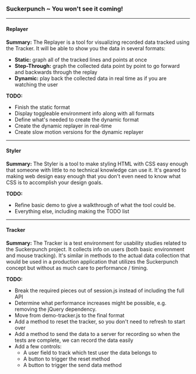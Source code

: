 ### Suckerpunch ~ You won't see it coming!

---------------------------------------

#### Replayer

**Summary:** The Replayer is a tool for visualizing recorded data tracked using the Tracker. It will be able to show you the data in several formats:
- **Static:** graph all of the tracked lines and points at once
- **Step-Through:** graph the collected data point by point to go forward and backwards through the replay
- **Dynamic:** play back the collected data in real time as if you are watching the user

**TODO:**
- Finish the static format
- Display toggleable environment info along with all formats
- Define what's needed to create the dynamic format
- Create the dynamic replayer in real-time
- Create slow motion versions for the dynamic replayer

---------------------------------------

#### Styler

**Summary:** The Styler is a tool to make styling HTML with CSS easy enough that someone with little to no technical knowledge can use it. It's geared to making web design easy enough that you don't even need to know what CSS is to accomplish your design goals.

**TODO:**
- Refine basic demo to give a walkthrough of what the tool could be.
- Everything else, including making the TODO list

---------------------------------------

#### Tracker

**Summary:** The Tracker is a test environment for usability studies related to the Suckerpunch project. It collects info on users (both basic environment and mouse tracking). It's similar in methods to the actual data collection that would be used in a production application that utilizes the Suckerpunch concept but without as much care to performance / timing.

**TODO:**
- Break the required pieces out of session.js instead of including the full API
- Determine what performance increases might be possible, e.g. removing the jQuery dependency.
- Move from demo-tracker.js to the final format
- Add a method to reset the tracker, so you don't need to refresh to start over
- Add a method to send the data to a server for recording so when the tests are complete, we can record the data easily
- Add a few controls:
  - A user field to track which test user the data belongs to
  - A button to trigger the reset method
  - A button to trigger the send data method